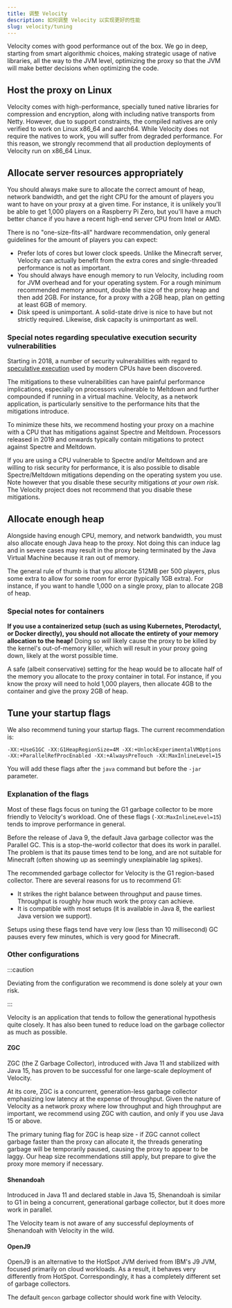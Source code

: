 ```yaml
---
title: 调整 Velocity
description: 如何调整 Velocity 以实现更好的性能
slug: velocity/tuning
---
```


Velocity comes with good performance out of the box. We go in deep, starting from smart algorithmic
choices, making strategic usage of native libraries, all the way to the JVM level, optimizing the
proxy so that the JVM will make better decisions when optimizing the code.

## Host the proxy on Linux

Velocity comes with high-performance, specially tuned native libraries for compression and
encryption, along with including native transports from Netty. However, due to support constraints,
the compiled natives are only verified to work on Linux x86_64 and aarch64. While Velocity does not
require the natives to work, you will suffer from degraded performance. For this reason, we strongly
recommend that all production deployments of Velocity run on x86_64 Linux.

## Allocate server resources appropriately

You should always make sure to allocate the correct amount of heap, network bandwidth, and get the
right CPU for the amount of players you want to have on your proxy at a given time. For instance, it
is unlikely you'll be able to get 1,000 players on a Raspberry Pi Zero, but you'll have a much
better chance if you have a recent high-end server CPU from Intel or AMD.

There is no "one-size-fits-all" hardware recommendation, only general guidelines for the amount of
players you can expect:

- Prefer lots of cores but lower clock speeds. Unlike the Minecraft server, Velocity can actually
  benefit from the extra cores and single-threaded performance is not as important.
- You should always have enough memory to run Velocity, including room for JVM overhead and for your
  operating system. For a rough minimum recommended memory amount, double the size of the proxy heap
  and then add 2GB. For instance, for a proxy with a 2GB heap, plan on getting at least 6GB of
  memory.
- Disk speed is unimportant. A solid-state drive is nice to have but not strictly required.
  Likewise, disk capacity is unimportant as well.

### Special notes regarding speculative execution security vulnerabilities

Starting in 2018, a number of security vulnerabilities with regard to
[speculative execution](https://en.wikipedia.org/wiki/Speculative_execution) used by modern CPUs
have been discovered.

The mitigations to these vulnerabilities can have painful performance implications, especially on
processors vulnerable to Meltdown and further compounded if running in a virtual machine. Velocity,
as a network application, is particularly sensitive to the performance hits that the mitigations
introduce.

To minimize these hits, we recommend hosting your proxy on a machine with a CPU that has mitigations
against Spectre and Meltdown. Processors released in 2019 and onwards typically contain mitigations
to protect against Spectre and Meltdown.

If you are using a CPU vulnerable to Spectre and/or Meltdown and are willing to risk security for
performance, it is also possible to disable Spectre/Meltdown mitigations depending on the operating
system you use. Note however that you disable these security mitigations _at your own risk_. The
Velocity project does not recommend that you disable these mitigations.

## Allocate enough heap

Alongside having enough CPU, memory, and network bandwidth, you must also allocate enough Java heap
to the proxy. Not doing this can induce lag and in severe cases may result in the proxy being
terminated by the Java Virtual Machine because it ran out of memory.

The general rule of thumb is that you allocate 512MB per 500 players, plus some extra to allow for
some room for error (typically 1GB extra). For instance, if you want to handle 1,000 on a single
proxy, plan to allocate 2GB of heap.

### Special notes for containers

**If you use a containerized setup (such as using Kubernetes, Pterodactyl, or Docker directly), you
should not allocate the entirety of your memory allocation to the heap!** Doing so _will_ likely
cause the proxy to be killed by the kernel's out-of-memory killer, which will result in your proxy
going down, likely at the worst possible time.

A safe (albeit conservative) setting for the heap would be to allocate half of the memory you
allocate to the proxy container in total. For instance, if you know the proxy will need to hold
1,000 players, then allocate 4GB to the container and give the proxy 2GB of heap.

## Tune your startup flags

We also recommend tuning your startup flags. The current recommendation is:

```
-XX:+UseG1GC -XX:G1HeapRegionSize=4M -XX:+UnlockExperimentalVMOptions -XX:+ParallelRefProcEnabled -XX:+AlwaysPreTouch -XX:MaxInlineLevel=15
```

You will add these flags after the `java` command but before the `-jar` parameter.

### Explanation of the flags

Most of these flags focus on tuning the G1 garbage collector to be more friendly to Velocity's
workload. One of these flags (`-XX:MaxInlineLevel=15`) tends to improve performance in general.

Before the release of Java 9, the default Java garbage collector was the Parallel GC. This is a
stop-the-world collector that does its work in parallel. The problem is that its pause times tend to
be long, and are not suitable for Minecraft (often showing up as seemingly unexplainable lag
spikes).

The recommended garbage collector for Velocity is the G1 region-based collector. There are several
reasons for us to recommend G1:

- It strikes the right balance between throughput and pause times. Throughput is roughly how much
  work the proxy can achieve.
- It is compatible with most setups (it is available in Java 8, the earliest Java version we
  support).

Setups using these flags tend have very low (less than 10 millisecond) GC pauses every few minutes,
which is very good for Minecraft.

### Other configurations

:::caution

Deviating from the configuration we recommend is done solely at your own risk.

:::

Velocity is an application that tends to follow the generational hypothesis quite closely. It has
also been tuned to reduce load on the garbage collector as much as possible.

#### ZGC

ZGC (the Z Garbage Collector), introduced with Java 11 and stabilized with Java 15, has proven to be
successful for one large-scale deployment of Velocity.

At its core, ZGC is a concurrent, generation-less garbage collector emphasizing low latency at the
expense of throughput. Given the nature of Velocity as a network proxy where low throughput and high
throughput are important, we recommend using ZGC with caution, and only if you use Java 15 or above.

The primary tuning flag for ZGC is heap size - if ZGC cannot collect garbage faster than the proxy
can allocate it, the threads generating garbage will be temporarily paused, causing the proxy to
appear to be laggy. Our heap size recommendations still apply, but prepare to give the proxy more
memory if necessary.

#### Shenandoah

Introduced in Java 11 and declared stable in Java 15, Shenandoah is similar to G1 in being a
concurrent, generational garbage collector, but it does more work in parallel.

The Velocity team is not aware of any successful deployments of Shenandoah with Velocity in the
wild.

#### OpenJ9

OpenJ9 is an alternative to the HotSpot JVM derived from IBM's J9 JVM, focused primarily on cloud
workloads. As a result, it behaves very differently from HotSpot. Correspondingly, it has a
completely different set of garbage collectors.

The default `gencon` garbage collector should work fine with Velocity.
